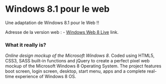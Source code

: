 # Windows 8.1 pour le web

Une adaptation de Windows 8.1 pour le Web !!

Adresse de la version web : - [Windows Web 8 Live](https://wedoneofficiel.github.io/Windows-8.1-pour-le-web/) link.


### What it really is?

*Online design mockup of the Microsoft Windows 8*. Coded using HTML5, CSS3, SASS built-in functions and jQuery to create a perfect pixel web mockup of the Microsoft Windows 8 Operating System. The project features boot screen, login screen, desktop, start menu, apps and a complete real-time experience of Windows 8 OS.
